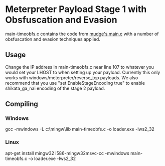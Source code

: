 # Meterpreter Payload Stage 1 with Obsfuscation and Evasion

main-timeobfs.c contains the code from [mudge's main.c](https://github.com/rsmudge/metasploit-loader) with a number of obsfuscation and evasion techniques applied. 

## Usage
Change the IP address in main-timeobfs.c near line 107 to whatever you would set your LHOST to when setting up your payload. Currently this only works with windows/meterpreter/reverse_tcp payloads. We also recommend that you use "set EnableStageEncoding true" to enable shikata_ga_nai encoding of the stage 2 payload.

## Compiling
### Windows 
gcc -mwindows -L c:\mingw\lib main-timeobfs.c -o loader.exe -lws2_32
### Linux
apt-get install mingw32
i586-mingw32msvc-cc -mwindows main-timeobfs.c -o loader.exe -lws2_32


